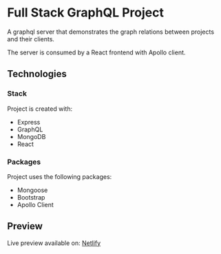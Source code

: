 # Full Stack GraphQL Project

A graphql server that demonstrates the graph relations between projects and their clients.

The server is consumed by a React frontend with Apollo client.

## Technologies

### Stack
Project is created with: 
* Express
* GraphQL
* MongoDB
* React

### Packages
Project uses the following packages: 
* Mongoose
* Bootstrap
* Apollo Client

## Preview
Live preview available on: [Netlify]()